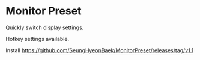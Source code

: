 # Monitor Preset

Quickly switch display settings.

Hotkey settings available.

Install
https://github.com/SeungHyeonBaek/MonitorPreset/releases/tag/v1.1
